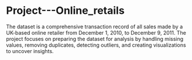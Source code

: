 # Project---Online_retails
 The dataset is a comprehensive transaction record of all sales made by a UK-based online retailer from December 1, 2010, to December 9, 2011. The project focuses on preparing the dataset for analysis by handling missing values, removing duplicates, detecting outliers, and creating visualizations to uncover insights. 
